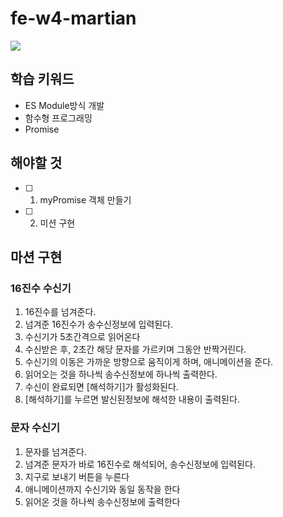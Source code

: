# fe-w4-martian

![](https://images.theconversation.com/files/96726/original/image-20150930-19533-1by0fu3.jpg?ixlib=rb-1.1.0&rect=0%2C0%2C2000%2C970&q=45&auto=format&w=1356&h=668&fit=crop)

## 학습 키워드

- ES Module방식 개발
- 함수형 프로그래밍
- Promise

## 해야할 것

- [ ] 1. myPromise 객체 만들기
- [ ] 2. 미션 구현

## 마션 구현

### 16진수 수신기

1. 16진수를 넘겨준다.
2. 넘겨준 16진수가 송수신정보에 입력된다.
3. 수신기가 5초간격으로 읽어온다
4. 수신받은 후, 2초간 해당 문자를 가르키며 그동안 반짝거린다.
5. 수신기의 이동은 가까운 방향으로 움직이게 하며, 애니메이션을 준다.
6. 읽어오는 것을 하나씩 송수신정보에 하나씩 출력한다.
7. 수신이 완료되면 [해석하기]가 활성화된다.
8. [해석하기]를 누르면 발신된정보에 해석한 내용이 출력된다.

### 문자 수신기

1. 문자를 넘겨준다.
2. 넘겨준 문자가 바로 16진수로 해석되어, 송수신정보에 입력된다.
3. 지구로 보내기 버튼을 누른다
4. 애니메이션까지 수신기와 동일 동작을 한다
5. 읽어온 것을 하나씩 송수신정보에 출력한다

